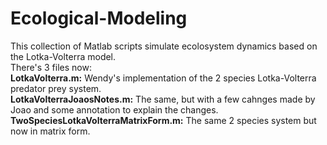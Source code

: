 # Ecological-Modeling
This collection of Matlab scripts simulate ecolosystem dynamics based on the Lotka-Volterra model.<br>
There's 3 files now:<br>
<b>LotkaVolterra.m:</b> Wendy's implementation of the 2 species Lotka-Volterra predator prey system.<br>
<b>LotkaVolterraJoaosNotes.m:</b> The same, but with a few cahnges made by Joao and some annotation to explain the changes.<br>
<b>TwoSpeciesLotkaVolterraMatrixForm.m:</b> The same 2 species system but now in matrix form.<br>
